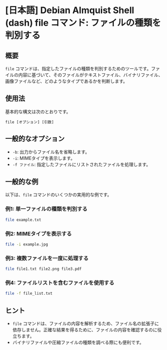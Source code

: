 # [日本語] Debian Almquist Shell (dash) file コマンド: ファイルの種類を判別する

## 概要
`file` コマンドは、指定したファイルの種類を判別するためのツールです。ファイルの内容に基づいて、そのファイルがテキストファイル、バイナリファイル、画像ファイルなど、どのようなタイプであるかを判断します。

## 使用法
基本的な構文は次のとおりです。

```
file [オプション] [引数]
```

## 一般的なオプション
- `-b`: 出力からファイル名を省略します。
- `-i`: MIMEタイプを表示します。
- `-f ファイル`: 指定したファイルにリストされたファイルを処理します。

## 一般的な例
以下は、`file` コマンドのいくつかの実用的な例です。

### 例1: 単一ファイルの種類を判別する
```bash
file example.txt
```

### 例2: MIMEタイプを表示する
```bash
file -i example.jpg
```

### 例3: 複数ファイルを一度に処理する
```bash
file file1.txt file2.png file3.pdf
```

### 例4: ファイルリストを含むファイルを使用する
```bash
file -f file_list.txt
```

## ヒント
- `file` コマンドは、ファイルの内容を解析するため、ファイル名の拡張子に依存しません。正確な結果を得るために、ファイルの内容を確認するのに役立ちます。
- バイナリファイルや圧縮ファイルの種類を調べる際にも便利です。